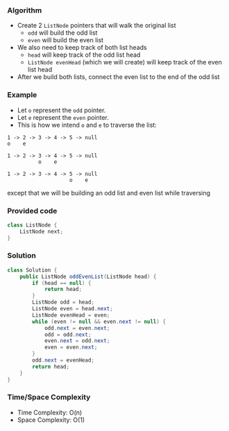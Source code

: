 ### Algorithm

- Create 2 `ListNode` pointers that will walk the original list
  -  `odd` will build the  odd list
  - `even` will build the even list
- We also need to keep track of both list heads
  - `head` will keep track of the odd list head
  - `ListNode evenHead` (which we will create) will keep track of the even list head
- After we build both lists, connect the even list to the end of the odd list

### Example

- Let `o` represent the  `odd` pointer.
- Let `e` represent the `even` pointer.
- This is how we intend `o` and `e` to traverse the list:

```
1 -> 2 -> 3 -> 4 -> 5 -> null
o    e

1 -> 2 -> 3 -> 4 -> 5 -> null
          o    e

1 -> 2 -> 3 -> 4 -> 5 -> null
                    o    e
```

except that we will be building an odd list and even list while traversing

### Provided code

```java
class ListNode {
    ListNode next;
}
```

### Solution

```java
class Solution {
    public ListNode oddEvenList(ListNode head) {
        if (head == null) {
            return head;
        }
        ListNode odd = head;
        ListNode even = head.next;
        ListNode evenHead = even;
        while (even != null && even.next != null) {
            odd.next = even.next;
            odd = odd.next;
            even.next = odd.next;
            even = even.next;
        }
        odd.next = evenHead;
        return head;
    }
}
```

### Time/Space Complexity

-  Time Complexity: O(n)
- Space Complexity: O(1)
